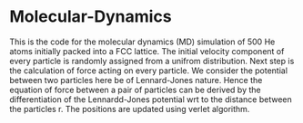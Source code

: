 # Molecular-Dynamics

This is the code for the molecular dynamics (MD) simulation of 500 He atoms initially packed into a FCC lattice. The initial velocity component of every particle is randomly assigned from a unifrom distribution. 
Next step is the calculation of force acting on every particle. We consider the potential between two particles here be of Lennard-Jones nature. Hence the equation of force between a pair of particles can be derived by the differentiation of the Lennardd-Jones potential wrt to the distance between the particles r.
The positions are updated using verlet algorithm.
<!--More details have to be added>
